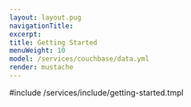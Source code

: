 ```yaml
---
layout: layout.pug
navigationTitle:
excerpt:
title: Getting Started
menuWeight: 10
model: /services/couchbase/data.yml
render: mustache
---
```


#include /services/include/getting-started.tmpl
